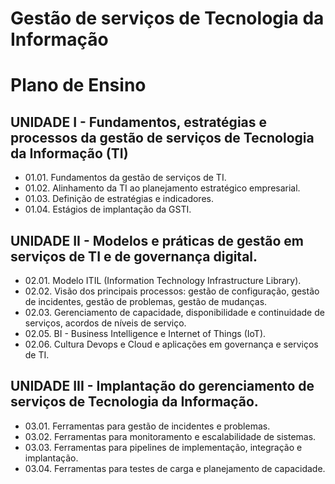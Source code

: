 #  Gestão de serviços de Tecnologia da Informação

# Plano de Ensino 

## UNIDADE I - Fundamentos, estratégias e processos da gestão de serviços de Tecnologia da Informação (TI)
- 01.01. Fundamentos da gestão de serviços de TI.
- 01.02. Alinhamento da TI ao planejamento estratégico empresarial.
- 01.03. Definição de estratégias e indicadores.
- 01.04. Estágios de implantação da GSTI.

## UNIDADE II - Modelos e práticas de gestão em serviços de TI e de governança digital.
- 02.01. Modelo ITIL (Information Technology Infrastructure Library).
- 02.02. Visão dos principais processos: gestão de configuração, gestão de incidentes, gestão de problemas, gestão de mudanças.
- 02.03. Gerenciamento de capacidade, disponibilidade e continuidade de serviços, acordos de níveis de serviço.
- 02.05. BI - Business Intelligence e Internet of Things (IoT).
- 02.06. Cultura Devops e Cloud e aplicações em governança e serviços de TI.

## UNIDADE III - Implantação do gerenciamento de serviços de Tecnologia da Informação.
- 03.01. Ferramentas para gestão de incidentes e problemas.
- 03.02. Ferramentas para monitoramento e escalabilidade de sistemas.
- 03.03. Ferramentas para pipelines de implementação, integração e implantação.
- 03.04. Ferramentas para testes de carga e planejamento de capacidade.


